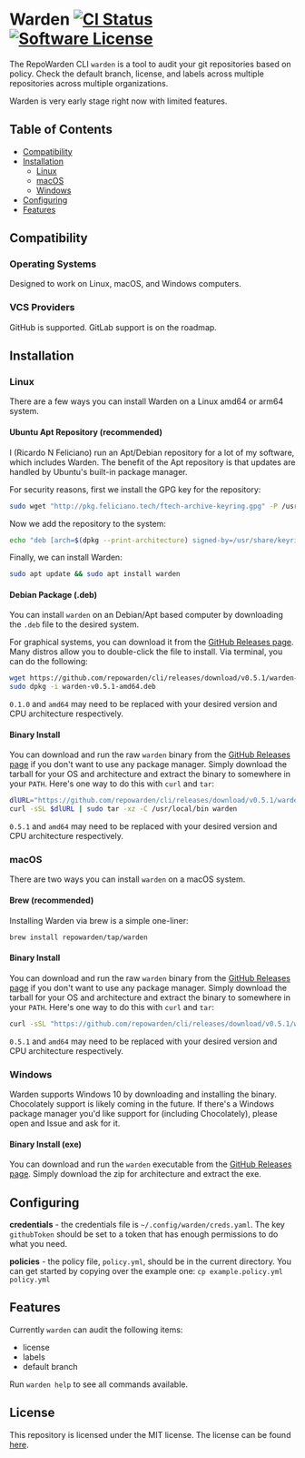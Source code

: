 # Warden [![CI Status](https://circleci.com/gh/repowarden/cli.svg?style=shield)](https://app.circleci.com/pipelines/github/repowarden/cli) [![Software License](https://img.shields.io/badge/license-MIT-blue.svg)](https://raw.githubusercontent.com/repowarden/cli/trunk/LICENSE)

The RepoWarden CLI `warden` is a tool to audit your git repositories based on policy.
Check the default branch, license, and labels across multiple repositories across multiple organizations.

Warden is very early stage right now with limited features.


## Table of Contents

- [Compatibility](#compatibility)
- [Installation](#installation)
  - [Linux](#linux)
  - [macOS](#macos)
  - [Windows](#windows)
- [Configuring](#configuring)
- [Features](#features)


## Compatibility

### Operating Systems

Designed to work on Linux, macOS, and Windows computers.

### VCS Providers

GitHub is supported.
GitLab support is on the roadmap.


## Installation

### Linux

There are a few ways you can install Warden on a Linux amd64 or arm64 system.

#### Ubuntu Apt Repository (recommended)
I (Ricardo N Feliciano) run an Apt/Debian repository for a lot of my software, which includes Warden.
The benefit of the Apt repository is that updates are handled by Ubuntu's built-in package manager.

For security reasons, first we install the GPG key for the repository:

```bash
sudo wget "http://pkg.feliciano.tech/ftech-archive-keyring.gpg" -P /usr/share/keyrings/
```

Now we add the repository to the system:

```bash
echo "deb [arch=$(dpkg --print-architecture) signed-by=/usr/share/keyrings/ftech-archive-keyring.gpg] http://pkg.feliciano.tech/ubuntu $(lsb_release -sc) main" | sudo tee /etc/apt/sources.list.d/felicianotech.list
```

Finally, we can install Warden:

```bash
sudo apt update && sudo apt install warden
```

#### Debian Package (.deb)
You can install `warden` on an Debian/Apt based computer by downloading the `.deb` file to the desired system.

For graphical systems, you can download it from the [GitHub Releases page][gh-releases].
Many distros allow you to double-click the file to install.
Via terminal, you can do the following:

```bash
wget https://github.com/repowarden/cli/releases/download/v0.5.1/warden-v0.5.1-amd64.deb
sudo dpkg -i warden-v0.5.1-amd64.deb
```

`0.1.0` and `amd64` may need to be replaced with your desired version and CPU architecture respectively.

#### Binary Install
You can download and run the raw `warden` binary from the [GitHub Releases page][gh-releases] if you don't want to use any package manager.
Simply download the tarball for your OS and architecture and extract the binary to somewhere in your `PATH`.
Here's one way to do this with `curl` and `tar`:

```bash
dlURL="https://github.com/repowarden/cli/releases/download/v0.5.1/warden-v0.5.1-linux-amd64.tar.gz"
curl -sSL $dlURL | sudo tar -xz -C /usr/local/bin warden
```

`0.5.1` and `amd64` may need to be replaced with your desired version and CPU architecture respectively.

### macOS

There are two ways you can install `warden` on a macOS system.

#### Brew (recommended)

Installing Warden via brew is a simple one-liner:

```bash
brew install repowarden/tap/warden
```

#### Binary Install
You can download and run the raw `warden` binary from the [GitHub Releases page][gh-releases] if you don't want to use any package manager.
Simply download the tarball for your OS and architecture and extract the binary to somewhere in your `PATH`.
Here's one way to do this with `curl` and `tar`:

```bash
curl -sSL "https://github.com/repowarden/cli/releases/download/v0.5.1/warden-v0.5.1-macos-amd64.tar.gz" | sudo tar -xz -C /usr/local/bin warden
```

`0.5.1` and `amd64` may need to be replaced with your desired version and CPU architecture respectively.

### Windows

Warden supports Windows 10 by downloading and installing the binary.
Chocolately support is likely coming in the future.
If there's a Windows package manager you'd like support for (including Chocolately), please open and Issue and ask for it.

#### Binary Install (exe)
You can download and run the `warden` executable from the [GitHub Releases page][gh-releases].
Simply download the zip for architecture and extract the exe.


## Configuring

**credentials** - the credentials file is `~/.config/warden/creds.yaml`.
The key `githubToken` should be set to a token that has enough permissions to do what you need.

**policies** - the policy file, `policy.yml`, should be in the current directory.
You can get started by copying over the example one: `cp example.policy.yml policy.yml`


## Features

Currently `warden` can audit the following items:

- license
- labels
- default branch

Run `warden help` to see all commands available.


## License

This repository is licensed under the MIT license.
The license can be found [here](./LICENSE).



[gh-releases]: https://github.com/repowarden/cli/releases
